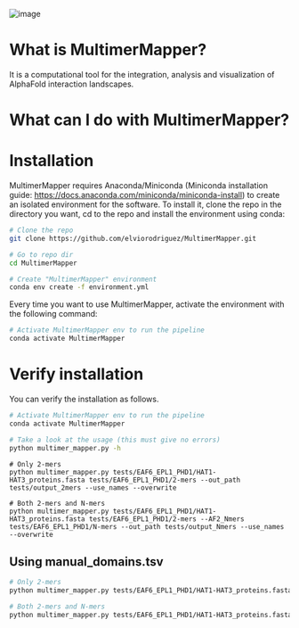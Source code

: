 ![image](https://github.com/user-attachments/assets/a71fc1ea-eaaf-44db-baa3-3c78d16de612)

# What is MultimerMapper?
It is a computational tool for the integration, analysis and visualization of AlphaFold interaction landscapes.

# What can I do with MultimerMapper?


# Installation
MultimerMapper requires Anaconda/Miniconda (Miniconda installation guide: https://docs.anaconda.com/miniconda/miniconda-install) to create an isolated environment for the software.
To install it, clone the repo in the directory you want, cd to the repo and install the environment using conda:
```sh
# Clone the repo
git clone https://github.com/elviorodriguez/MultimerMapper.git

# Go to repo dir
cd MultimerMapper

# Create "MultimerMapper" environment
conda env create -f environment.yml
```
Every time you want to use MultimerMapper, activate the environment with the following command:
```sh
# Activate MultimerMapper env to run the pipeline
conda activate MultimerMapper
```

# Verify installation
You can verify the installation as follows.

```sh
# Activate MultimerMapper env to run the pipeline
conda activate MultimerMapper

# Take a look at the usage (this must give no errors)
python multimer_mapper.py -h
```


```
# Only 2-mers
python multimer_mapper.py tests/EAF6_EPL1_PHD1/HAT1-HAT3_proteins.fasta tests/EAF6_EPL1_PHD1/2-mers --out_path tests/output_2mers --use_names --overwrite

# Both 2-mers and N-mers
python multimer_mapper.py tests/EAF6_EPL1_PHD1/HAT1-HAT3_proteins.fasta tests/EAF6_EPL1_PHD1/2-mers --AF2_Nmers tests/EAF6_EPL1_PHD1/N-mers --out_path tests/output_Nmers --use_names --overwrite
```


## Using manual_domains.tsv
```sh
# Only 2-mers
python multimer_mapper.py tests/EAF6_EPL1_PHD1/HAT1-HAT3_proteins.fasta tests/EAF6_EPL1_PHD1/2-mers --out_path tests/output_2mers --use_names --overwrite --manual_domains tests/EAF6_EPL1_PHD1/manual_domains.tsv

# Both 2-mers and N-mers
python multimer_mapper.py tests/EAF6_EPL1_PHD1/HAT1-HAT3_proteins.fasta tests/EAF6_EPL1_PHD1/2-mers --AF2_Nmers tests/EAF6_EPL1_PHD1/N-mers --out_path tests/output_Nmers --use_names --overwrite --manual_domains tests/EAF6_EPL1_PHD1/manual_domains.tsv
```
